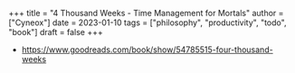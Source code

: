 +++
title = "4 Thousand Weeks - Time Management for Mortals"
author = ["Cyneox"]
date = 2023-01-10
tags = ["philosophy", "productivity", "todo", "book"]
draft = false
+++

-   <https://www.goodreads.com/book/show/54785515-four-thousand-weeks>
